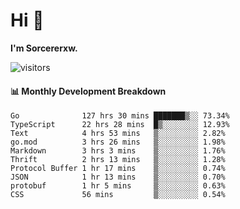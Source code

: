# Hi 👋

**I'm Sorcererxw.**
 
![visitors](https://visitor-badge.glitch.me/badge?page_id=sorcererxw.sorcererx)

#### 📊 Monthly Development Breakdown

<!--START_SECTION:waka-->
```text
Go              127 hrs 30 mins ███████▒░░ 73.34%
TypeScript      22 hrs 28 mins  █▒░░░░░░░░ 12.93%
Text            4 hrs 53 mins   ▒░░░░░░░░░ 2.82%
go.mod          3 hrs 26 mins   ▒░░░░░░░░░ 1.98%
Markdown        3 hrs 3 mins    ▒░░░░░░░░░ 1.76%
Thrift          2 hrs 13 mins   ▒░░░░░░░░░ 1.28%
Protocol Buffer 1 hr 17 mins    ▒░░░░░░░░░ 0.74%
JSON            1 hr 13 mins    ▒░░░░░░░░░ 0.70%
protobuf        1 hr 5 mins     ▒░░░░░░░░░ 0.63%
CSS             56 mins         ▒░░░░░░░░░ 0.54%
```
<!--END_SECTION:waka-->
